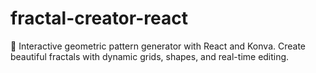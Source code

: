 # fractal-creator-react
🎨 Interactive geometric pattern generator with React and Konva. Create beautiful fractals with dynamic grids, shapes, and real-time editing.
